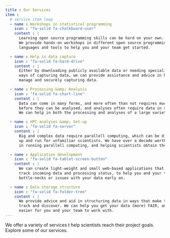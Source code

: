 ```yaml
---
title : Our Services
item :
  # service item loop
  - name : Workshops in statistical programming
    icon : "fa-solid fa-chalkboard-user"
    content : |
      Learning open source programming skills can be hard on your own.
      We provide hands-on workshops in different open source programming
      languages and tools to help you and your team get started.

  - name : Help in data capture
    icon : "fa-solid fa-hard-drive"
    content : |
      Either by downloading publicly available data or needing specialised
      ways of capturing data, we can provide assistance and advice in how to
      manage and securely capturing data.

  - name : Processing &amp; Analysis
    icon : "fa-solid fa-chart-line"
    content : |
      Data can come in many forms, and more often than not requires much processing
      before they can be analysed, and analyses often require data in specific formats.
      We can help in both the processing and analyses of a large variety of data.

  - name : HPC analyses &amp; Set-up
    icon : "fa-solid fa-server"
    content : |
      Big and complex data require parallell computing, which can be difficult to set
      up and run for unfamiliar scientists. We have over a decade worth of experience
      in running parallell computing, and helping scientists obtain their results.

  - name : Application development
    icon : "fa-solid fa-tablet-screen-button"
    content : |
      We can create light-weight and small web-based applications that can help you
      track incoming data and processing status, to help you and your team discover
      bottle-necks or issues with your data early on.

  - name : Data storage structure
    icon : "fa-solid fa-folder-tree"
    content : |
      We provide advice and aid in structuring data in ways that make them easier
      track and discover. We can help you get your data (more) FAIR, and also
      easier for you and your team to work with.
---
```


We offer a variety of services t help scientists reach their project goals.
Explore some of our services.

